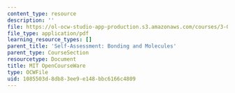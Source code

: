 ```yaml
---
content_type: resource
description: ''
file: https://ol-ocw-studio-app-production.s3.amazonaws.com/courses/3-091sc-introduction-to-solid-state-chemistry-fall-2010/1085503d8db83ee9e148bbc6166c4809_MIT3_091SCF10Exam_1_Prob_3_300k.pdf
file_type: application/pdf
learning_resource_types: []
parent_title: 'Self-Assessment: Bonding and Molecules'
parent_type: CourseSection
resourcetype: Document
title: MIT OpenCourseWare
type: OCWFile
uid: 1085503d-8db8-3ee9-e148-bbc6166c4809
---
```

